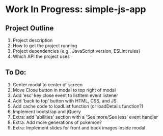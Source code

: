 # Work In Progress: simple-js-app

## Project Outline 
1. Project description
2. How to get the project running
3. Project dependencies (e.g., JavaScript version, ESLint rules)
4. Which API the project uses

## To Do: 
1. Center modal to center of screen
2. Move Close button in modal to top right of modal
3. Add 'esc' key close event to listItem event listener
4. Add 'back to top' button with HTML, CSS, and JS
5. Add cache code to loadList function (or loadDetails function?)
6. Implement bootstrap and jQuery
7. Extra: add 'abilities' section with a 'See more/See less' event handler
8. Extra: Add more generations of pokemon?
9. Extra: Implement slides for front and back images inside modal